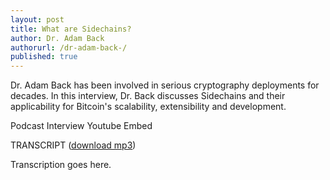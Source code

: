 ```yaml
---
layout: post
title: What are Sidechains?
author: Dr. Adam Back
authorurl: /dr-adam-back-/
published: true
---
```


<p>Dr. Adam Back has been involved in serious cryptography deployments for decades. In this interview, Dr. Back discusses Sidechains and their applicability for Bitcoin's scalability, extensibility and development.
<p>Podcast Interview Youtube Embed
<p>TRANSCRIPT (<a href="http://www.satoshisdeposition.com/podcast/BTCK-169-2015-09-11.mp3">download mp3</a>)
<p>Transcription goes here.